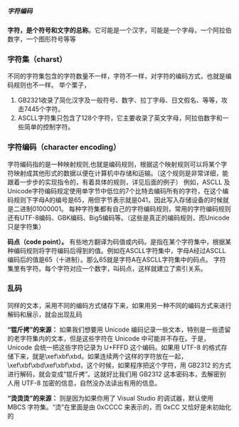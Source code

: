 
##### 字符编码
**字符，是个符号和文字的总称**。它可能是一个汉字，可能是一个字母，一个阿拉伯数字，一个图形符号等等
###   **字符集（charst）** 
不同的字符集包含的字符数量不一样，字符不一样，对字符的编码方式，也就是编码规则也不一样。
举个栗子，
1. GB2321收录了简化汉字及一般符号、数字、拉丁字母、日文假名、等等，攻击7445个字符。
2. ASCLL字符集只包含了128个字符，它主要收录了英文字母，阿拉伯数字和一些简单的控制字符。

### **字符编码（character encoding）**
字符编码指的是一种映射规则,也就是编码规则，根据这个映射规则可以将某个字符映射成其他形式的数据以便在计算机中存储和运输。（这个规则是非常详细，能跟着一步步的实现指令的，有着具体的规则，详见后面的例子）
	例如，ASCLL  及  Unicode字符编码规定使用单字节中低位的7个比特去编码所有的字符，在这个编码规则下字母A的编号是65，用但字节表示就是041，因此写入存储设备的时候就是二进制01000001。
每种字符集都有自己的字符编码规则，常用的字符编码规则还有UTF-8编码、GBK编码、Big5编码等。（这些是真正的编码规则，而Unicode只是字符集）

**码点（code point）。** 有些地方翻译为码值或内码。是指在某个字符集中，根据某种编码规则将字符编码后得到的值。例如在ASCLL字符集中，字母A经过ASCLL编码后的值是65（十进制）。那么65就是字符A在ASCLL字符集中的码点。 字符集里有字符。每个字符对应一个数字，叫码点，这样就建立了索引关系。

### 乱码
同样的文本，采用不同的编码方式储存下来，如果用另一种不同的编码方式来进行解码和展示，就会出现乱码

**“锟斤拷”的来源：** 如果我们想要用 Unicode 编码记录一些文本，特别是一些遗留的老字符集内的文本，但是这些字符在 Unicode 中可能并不存在。于是，Unicode 会统一把这些字符记录为 U+FFFD 这个编码。如果用 UTF-8 的格式存储下来，就是\xef\xbf\xbd。如果连续两个这样的字符放在一起，\xef\xbf\xbd\xef\xbf\xbd，这个时候，如果程序把这个字符，用 GB2312 的方式进行解码，就会变成“锟斤拷”。这就好比我们用 GB2312 这本密码本，去解密别人用 UTF-8 加密的信息，自然没办法读出有用的信息。

**“烫烫烫”的来源：** 则是因为如果你用了 Visual Studio 的调试器，默认使用 MBCS 字符集。“烫”在里面是由 0xCCCC 来表示的，而 0xCC 又恰好是未初始化的
